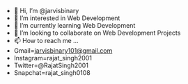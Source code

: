- 👋 Hi, I’m @jarvisbinary
- 👀 I’m interested in Web Development
- 🌱 I’m currently learning Web Development
- 💞️ I’m looking to collaborate on Web Development Projects
- 📫 How to reach me ...
- Gmail=jarvisbinary101@gmail.com
- Instagram=rajat_singh2001
- Twitter=@RajatSingh2001
- Snapchat=rajat_singh0108
